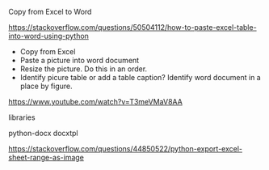 Copy from Excel to Word

https://stackoverflow.com/questions/50504112/how-to-paste-excel-table-into-word-using-python

- Copy from Excel
- Paste a picture into word document
- Resize the picture. Do this in an order.
- Identify picure table or add a table caption?
Identify word document in a place by figure.


https://www.youtube.com/watch?v=T3meVMaV8AA

libraries

python-docx
docxtpl


https://stackoverflow.com/questions/44850522/python-export-excel-sheet-range-as-image
